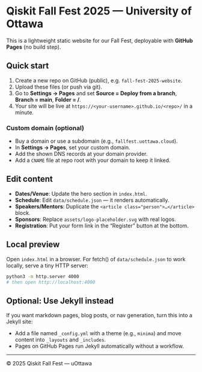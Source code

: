 # Qiskit Fall Fest 2025 — University of Ottawa

This is a lightweight static website for our Fall Fest, deployable with **GitHub Pages** (no build step).

## Quick start

1. Create a new repo on GitHub (public), e.g. `fall-fest-2025-website`.
2. Upload these files (or push via git).
3. Go to **Settings → Pages** and set **Source = Deploy from a branch**, **Branch = main**, **Folder = /**.
4. Your site will be live at `https://<your-username>.github.io/<repo>/` in a minute.

### Custom domain (optional)

- Buy a domain or use a subdomain (e.g., `fallfest.uottawa.cloud`).
- In **Settings → Pages**, set your custom domain.
- Add the shown DNS records at your domain provider.
- Add a `CNAME` file at repo root with your domain to keep it linked.

## Edit content

- **Dates/Venue**: Update the hero section in `index.html`.
- **Schedule**: Edit `data/schedule.json` — it renders automatically.
- **Speakers/Mentors**: Duplicate the `<article class="person">…</article>` block.
- **Sponsors**: Replace `assets/logo-placeholder.svg` with real logos.
- **Registration**: Put your form link in the “Register” button at the bottom.

## Local preview

Open `index.html` in a browser. For fetch() of `data/schedule.json` to work locally, serve a tiny HTTP server:
```bash
python3 -m http.server 4000
# then open http://localhost:4000
```

## Optional: Use Jekyll instead

If you want markdown pages, blog posts, or nav generation, turn this into a Jekyll site:
- Add a file named `_config.yml` with a theme (e.g., `minima`) and move content into `_layouts` and `_includes`.
- Pages on GitHub Pages run Jekyll automatically without a workflow.

---
© 2025 Qiskit Fall Fest — uOttawa
